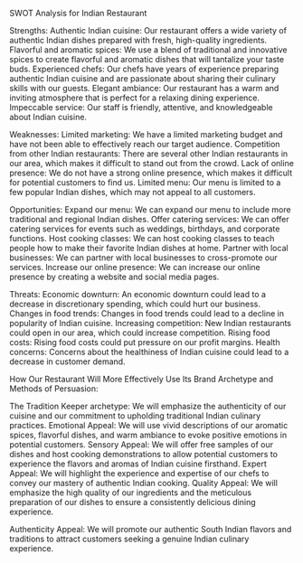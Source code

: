 SWOT Analysis for Indian Restaurant

Strengths:
Authentic Indian cuisine: Our restaurant offers a wide variety of authentic Indian dishes prepared with fresh, high-quality ingredients.
Flavorful and aromatic spices: We use a blend of traditional and innovative spices to create flavorful and aromatic dishes that will tantalize your taste buds.
Experienced chefs: Our chefs have years of experience preparing authentic Indian cuisine and are passionate about sharing their culinary skills with our guests.
Elegant ambiance: Our restaurant has a warm and inviting atmosphere that is perfect for a relaxing dining experience.
Impeccable service: Our staff is friendly, attentive, and knowledgeable about Indian cuisine.

Weaknesses:
Limited marketing: We have a limited marketing budget and have not been able to effectively reach our target audience.
Competition from other Indian restaurants: There are several other Indian restaurants in our area, which makes it difficult to stand out from the crowd.
Lack of online presence: We do not have a strong online presence, which makes it difficult for potential customers to find us.
Limited menu: Our menu is limited to a few popular Indian dishes, which may not appeal to all customers.

Opportunities:
Expand our menu: We can expand our menu to include more traditional and regional Indian dishes.
Offer catering services: We can offer catering services for events such as weddings, birthdays, and corporate functions.
Host cooking classes: We can host cooking classes to teach people how to make their favorite Indian dishes at home.
Partner with local businesses: We can partner with local businesses to cross-promote our services.
Increase our online presence: We can increase our online presence by creating a website and social media pages.

Threats:
Economic downturn: An economic downturn could lead to a decrease in discretionary spending, which could hurt our business.
Changes in food trends: Changes in food trends could lead to a decline in popularity of Indian cuisine.
Increasing competition: New Indian restaurants could open in our area, which could increase competition.
Rising food costs: Rising food costs could put pressure on our profit margins.
Health concerns: Concerns about the healthiness of Indian cuisine could lead to a decrease in customer demand.

How Our Restaurant Will More Effectively Use Its Brand Archetype and Methods of Persuasion:

The Tradition Keeper archetype: We will emphasize the authenticity of our cuisine and our commitment to upholding traditional Indian culinary practices.
Emotional Appeal: We will use vivid descriptions of our aromatic spices, flavorful dishes, and warm ambiance to evoke positive emotions in potential customers.
Sensory Appeal: We will offer free samples of our dishes and host cooking demonstrations to allow potential customers to experience the flavors and aromas of Indian cuisine firsthand.
Expert Appeal: We will highlight the experience and expertise of our chefs to convey our mastery of authentic Indian cooking.
Quality Appeal: We will emphasize the high quality of our ingredients and the meticulous preparation of our dishes to ensure a consistently delicious dining experience.

Authenticity Appeal: We will promote our authentic South Indian flavors and traditions to attract customers seeking a genuine Indian culinary experience.
